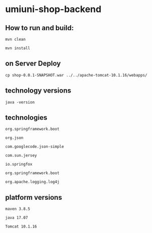 # umiuni-shop-backend

## How to run and build:
```
mvn clean
```

```
mvn install
```
## on Server Deploy
```
cp shop-0.0.1-SNAPSHOT.war ../../apache-tomcat-10.1.16/webapps/
```


## technology versions
```
java -version
```

## technologies

```
org.springframework.boot

org.json

com.googlecode.json-simple

com.sun.jersey

io.springfox

org.springframework.boot

org.apache.logging.log4j
```


## platform versions

```
maven 3.8.5 

java 17.07 

Tomcat 10.1.16
```
